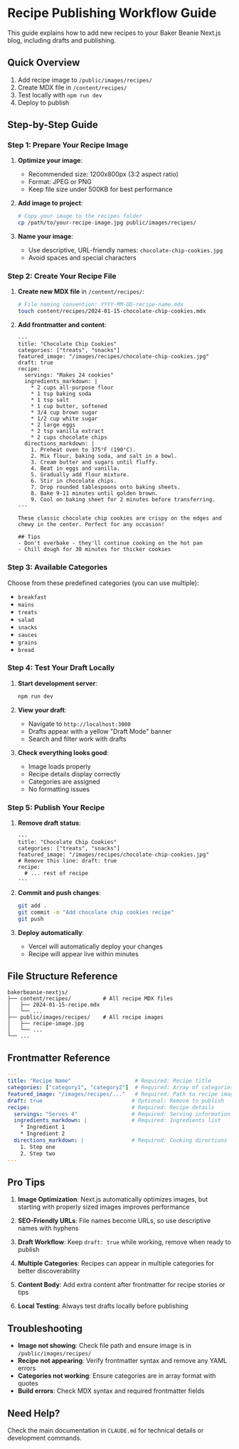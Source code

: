 # Recipe Publishing Workflow Guide

This guide explains how to add new recipes to your Baker Beanie Next.js blog, including drafts and publishing.

## Quick Overview
1. Add recipe image to `/public/images/recipes/`
2. Create MDX file in `/content/recipes/`
3. Test locally with `npm run dev`
4. Deploy to publish

## Step-by-Step Guide

### Step 1: Prepare Your Recipe Image

1. **Optimize your image**:
   - Recommended size: 1200x800px (3:2 aspect ratio)
   - Format: JPEG or PNG
   - Keep file size under 500KB for best performance

2. **Add image to project**:
   ```bash
   # Copy your image to the recipes folder
   cp /path/to/your-recipe-image.jpg public/images/recipes/
   ```

3. **Name your image**:
   - Use descriptive, URL-friendly names: `chocolate-chip-cookies.jpg`
   - Avoid spaces and special characters

### Step 2: Create Your Recipe File

1. **Create new MDX file** in `/content/recipes/`:
   ```bash
   # File naming convention: YYYY-MM-DD-recipe-name.mdx
   touch content/recipes/2024-01-15-chocolate-chip-cookies.mdx
   ```

2. **Add frontmatter and content**:
   ```mdx
   ---
   title: "Chocolate Chip Cookies"
   categories: ["treats", "snacks"]
   featured_image: "/images/recipes/chocolate-chip-cookies.jpg"
   draft: true
   recipe:
     servings: "Makes 24 cookies"
     ingredients_markdown: |
       * 2 cups all-purpose flour
       * 1 tsp baking soda
       * 1 tsp salt
       * 1 cup butter, softened
       * 3/4 cup brown sugar
       * 1/2 cup white sugar
       * 2 large eggs
       * 2 tsp vanilla extract
       * 2 cups chocolate chips
     directions_markdown: |
       1. Preheat oven to 375°F (190°C).
       2. Mix flour, baking soda, and salt in a bowl.
       3. Cream butter and sugars until fluffy.
       4. Beat in eggs and vanilla.
       5. Gradually add flour mixture.
       6. Stir in chocolate chips.
       7. Drop rounded tablespoons onto baking sheets.
       8. Bake 9-11 minutes until golden brown.
       9. Cool on baking sheet for 2 minutes before transferring.
   ---

   These classic chocolate chip cookies are crispy on the edges and chewy in the center. Perfect for any occasion!

   ## Tips
   - Don't overbake - they'll continue cooking on the hot pan
   - Chill dough for 30 minutes for thicker cookies
   ```

### Step 3: Available Categories

Choose from these predefined categories (you can use multiple):
- `breakfast`
- `mains` 
- `treats`
- `salad`
- `snacks`
- `sauces`
- `grains`
- `bread`

### Step 4: Test Your Draft Locally

1. **Start development server**:
   ```bash
   npm run dev
   ```

2. **View your draft**:
   - Navigate to `http://localhost:3000`
   - Drafts appear with a yellow "Draft Mode" banner
   - Search and filter work with drafts

3. **Check everything looks good**:
   - Image loads properly
   - Recipe details display correctly
   - Categories are assigned
   - No formatting issues

### Step 5: Publish Your Recipe

1. **Remove draft status**:
   ```mdx
   ---
   title: "Chocolate Chip Cookies"
   categories: ["treats", "snacks"]
   featured_image: "/images/recipes/chocolate-chip-cookies.jpg"
   # Remove this line: draft: true
   recipe:
     # ... rest of recipe
   ---
   ```

2. **Commit and push changes**:
   ```bash
   git add .
   git commit -m "Add chocolate chip cookies recipe"
   git push
   ```

3. **Deploy automatically**:
   - Vercel will automatically deploy your changes
   - Recipe will appear live within minutes

## File Structure Reference

```
bakerbeanie-nextjs/
├── content/recipes/          # All recipe MDX files
│   ├── 2024-01-15-recipe.mdx
│   └── ...
├── public/images/recipes/    # All recipe images
│   ├── recipe-image.jpg
│   └── ...
└── ...
```

## Frontmatter Reference

```yaml
---
title: "Recipe Name"                    # Required: Recipe title
categories: ["category1", "category2"]  # Required: Array of categories
featured_image: "/images/recipes/..."   # Required: Path to recipe image
draft: true                            # Optional: Remove to publish
recipe:                                # Required: Recipe details
  servings: "Serves 4"                 # Required: Serving information
  ingredients_markdown: |              # Required: Ingredients list
    * Ingredient 1
    * Ingredient 2
  directions_markdown: |               # Required: Cooking directions
    1. Step one
    2. Step two
---
```

## Pro Tips

1. **Image Optimization**: Next.js automatically optimizes images, but starting with properly sized images improves performance

2. **SEO-Friendly URLs**: File names become URLs, so use descriptive names with hyphens

3. **Draft Workflow**: Keep `draft: true` while working, remove when ready to publish

4. **Multiple Categories**: Recipes can appear in multiple categories for better discoverability

5. **Content Body**: Add extra content after frontmatter for recipe stories or tips

6. **Local Testing**: Always test drafts locally before publishing

## Troubleshooting

- **Image not showing**: Check file path and ensure image is in `/public/images/recipes/`
- **Recipe not appearing**: Verify frontmatter syntax and remove any YAML errors
- **Categories not working**: Ensure categories are in array format with quotes
- **Build errors**: Check MDX syntax and required frontmatter fields

## Need Help?

Check the main documentation in `CLAUDE.md` for technical details or development commands.